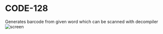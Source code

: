 # CODE-128
Generates barcode from given word which can be scanned with decompiler
![screen](https://cloud.githubusercontent.com/assets/6627307/23043488/bdd217f2-f49c-11e6-9130-cf34fcf2ae7c.jpg)


